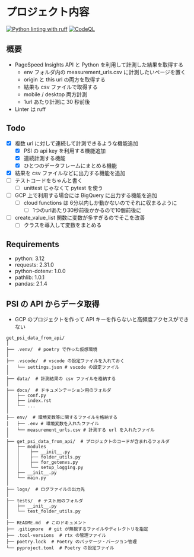 # プロジェクト内容

[![Python linting with ruff](https://github.com/ksip9012/get-psi-data-from-api/actions/workflows/py-linting-with-ruff-on-actions.yml/badge.svg?branch=dev&event=pull_request)](https://github.com/ksip9012/get-psi-data-from-api/actions/workflows/py-linting-with-ruff-on-actions.yml)
[![CodeQL](https://github.com/ksip9012/get-psi-data-from-api/actions/workflows/github-code-scanning/codeql/badge.svg)](https://github.com/ksip9012/get-psi-data-from-api/actions/workflows/github-code-scanning/codeql)

## 概要

- PageSpeed Insights API と Python を利用して計測した結果を取得する
    - env フォルダ内の measurement_urls.csv に計測したいページを置く
    - origin と this url の両方を取得する
    - 結果も csv ファイルで取得する
    - mobile / desktop 両方計測
    - 1url あたり計測に 30 秒前後
- Linter は ruff

## Todo

- [x] 複数 url に対して連続して計測できるような機能追加
    - [x] PSI の api key を利用する機能追加
    - [x] 連続計測する機能
    - [x] ひとつのデータフレームにまとめる機能
- [x] 結果を csv ファイルなどに出力する機能を追加
- [ ] テストコードをちゃんと書く
  - [ ] unittest じゃなくて pytest を使う
- [ ] GCP 上で利用する場合には BigQuery に出力する機能を追加
    - [ ] cloud functions は 6分以内しか動かないのでそれに収まるように
        - [ ] 1つのurlあたり30秒前後かかるので10個前後に
- [ ] create_value_list 関数に変数が多すぎるのでそこを改善
    - [ ] クラスを導入して変数をまとめる

## Requirements

- python: 3.12
- requests: 2.31.0
- python-dotenv: 1.0.0
- pathlib: 1.0.1
- pandas: 2.1.4

## PSI の API からデータ取得

- GCP のプロジェクトを作って API キーを作らないと高頻度アクセスができない

```フォルダ構成
get_psi_data_from_api/
│
├── .venv/  # poetry で作った仮想環境
│
├── .vscode/  # vscode の設定ファイルを入れておく
│   └── settings.json # vscode の設定ファイル
│
├── data/  # 計測結果の csv ファイルを格納する
│
├── docs/  # ドキュメンテーション用のフォルダ
│   ├── conf.py
│   ├── index.rst
│   └── ...
│
├── env/  # 環境変数等に関するファイルを格納する
│   ├── .env # 環境変数を入れたファイル
│   └── measurement_urls.csv # 計測する url を入れたファイル
│
├── get_psi_data_from_api/  # プロジェクトのコードが含まれるフォルダ
│   ├── modules
│   │    ├── __init__.py
│   │    ├── folder_utils.py
│   │    ├── for_getenvs.py
│   │    └── setup_logging.py
│   ├── __init__.py
│   └── main.py
│
├── logs/  # ログファイルの出力先
│
├── tests/  # テスト用のフォルダ
│   ├── __init__.py
│   └── test_folder_utils.py
│
├── README.md  # このドキュメント
├── .gitignore  # git が無視するファイルやディレクトリを指定
├── .tool-versions  # rtx の管理ファイル
├── poetry.lock  # Poetry のパッケージ・バージョン管理
└── pyproject.toml  # Poetry の設定ファイル
```
